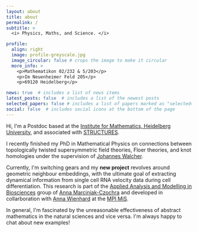 ```yaml
---
layout: about
title: about
permalink: /
subtitle: >
  <i> Physics, Maths, and Science. </i>

profile:
  align: right
  image: profile-greyscale.jpg
  image_circular: false # crops the image to make it circular
  more_info: >
    <p>Mathematikon 02/232 & 5/203</p>
    <p>Im Neuenheimer Feld 205</p>
    <p>69120 Heidelberg</p>

news: true  # includes a list of news items
latest_posts: false  # includes a list of the newest posts
selected_papers: false # includes a list of papers marked as "selected={true}"
social: false  # includes social icons at the bottom of the page
---
```


Hi, I'm a Postdoc based at the [Institute for Mathematics, Heidelberg University](https://www.math.uni-heidelberg.de/en), and associated with [STRUCTURES](https://www.structures.uni-heidelberg.de/index.php).

I recently finished my PhD in Mathematical Physics on connections between topologically twisted supersymmetric field theories, Floer theories, and knot homologies under the supervision of [Johannes Walcher](https://web.mathi.uni-heidelberg.de/physmath/walcher).

Currently, I'm switching gears and my **new project** revolves around geometric neighbour embeddings, with the ultimate goal of extracting dynamical information from single cell RNA velocity data during cell differentiation.
This research is part of the [Applied Analysis and Modelling in Biosciences](http://www.biostruct.uni-hd.de/index.php) group of [Anna Marciniak-Czochra](http://wwwagmarciniak.iwr.uni-heidelberg.de/folder_people/Anna.Marciniak/index.html) and developed in collarboration with [Anna Wienhard](https://www.mis.mpg.de/de/people/anna-wienhard) at the [MPI MiS](https://www.mis.mpg.de/de/).

In general, I'm fascinated by the unreasonable effectiveness of abstract mathematics in the natural sciences and vice versa. 
I'm always happy to chat about new examples!